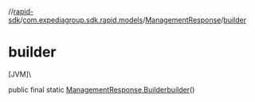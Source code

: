//[rapid-sdk](../../../index.md)/[com.expediagroup.sdk.rapid.models](../index.md)/[ManagementResponse](index.md)/[builder](builder.md)

# builder

[JVM]\

public final static [ManagementResponse.Builder](-builder/index.md)[builder](builder.md)()
